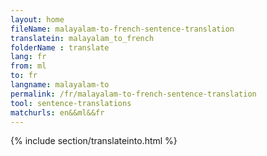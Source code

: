 ```yaml
---
layout: home
fileName: malayalam-to-french-sentence-translation
translatein: malayalam_to_french
folderName : translate
lang: fr
from: ml
to: fr
langname: malayalam-to
permalink: /fr/malayalam-to-french-sentence-translation
tool: sentence-translations
matchurls: en&&ml&&fr
---
```

{% include section/translateinto.html %}
